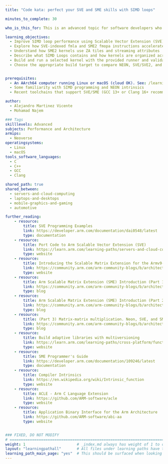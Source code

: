```yaml
---
title: "Code kata: perfect your SVE and SME skills with SIMD loops"

minutes_to_complete: 30

who_is_this_for: This is an advanced topic for software developers who want to learn how to use the full range of features available in SVE, SVE2, and SME2 to improve software performance on Arm processors.

learning_objectives:
  - Improve SIMD loop performance using Scalable Vector Extension (SVE), SVE2, and Scalable Matrix Extension (SME2)
  - Explore how SVE-indexed fmla and SME2 fmopa instructions accelerate matrix multiplication
  - Understand how SME2 kernels use ZA tiles and streaming attributes
  - Describe what SIMD Loops contains and how kernels are organized across scalar, NEON, SVE/SVE2, and SME2 variants
  - Build and run a selected kernel with the provided runner and validate correctness against the C reference
  - Choose the appropriate build target to compare NEON, SVE/SVE2, and SME2 implementations


prerequisites:
  - An AArch64 computer running Linux or macOS (cloud OK). See: /learning-paths/servers-and-cloud-computing/csp/
  - Some familiarity with SIMD programming and NEON intrinsics
  - Recent toolchains that support SVE/SME (GCC 13+ or Clang 16+ recommended)

author:
  - Alejandro Martinez Vicente
  - Mohamad Najem

### Tags
skilllevels: Advanced
subjects: Performance and Architecture
armips:
  - Neoverse
operatingsystems:
  - Linux
  - macOS
tools_software_languages:
  - C
  - C++
  - GCC
  - Clang

shared_path: true
shared_between:
  - servers-and-cloud-computing
  - laptops-and-desktops
  - mobile-graphics-and-gaming
  - automotive

further_reading:
    - resource:
        title: SVE Programming Examples
        link: https://developer.arm.com/documentation/dai0548/latest
        type: documentation
    - resource:
        title: Port Code to Arm Scalable Vector Extension (SVE)
        link: https://learn.arm.com/learning-paths/servers-and-cloud-computing/sve
        type: website
    - resource:
        title: Introducing the Scalable Matrix Extension for the Armv9-A Architecture
        link: https://community.arm.com/arm-community-blogs/b/architectures-and-processors-blog/posts/scalable-matrix-extension-armv9-a-architecture
        type: website
    - resource:
        title: Arm Scalable Matrix Extension (SME) Introduction (Part 1)
        link: https://community.arm.com/arm-community-blogs/b/architectures-and-processors-blog/posts/arm-scalable-matrix-extension-introduction
        type: blog
    - resource:
        title: Arm Scalable Matrix Extension (SME) Introduction (Part 2)
        link: https://community.arm.com/arm-community-blogs/b/architectures-and-processors-blog/posts/arm-scalable-matrix-extension-introduction-p2
        type: blog
    - resource:
        title: (Part 3) Matrix-matrix multiplication. Neon, SVE, and SME compared
        link: https://community.arm.com/arm-community-blogs/b/architectures-and-processors-blog/posts/matrix-matrix-multiplication-neon-sve-and-sme-compared
        type: blog
    - resource:
        title: Build adaptive libraries with multiversioning
        link: https://learn.arm.com/learning-paths/cross-platform/function-multiversioning/
        type: website
    - resource:
        title: SME Programmer's Guide
        link: https://developer.arm.com/documentation/109246/latest
        type: documentation
    - resource:
        title: Compiler Intrinsics
        link: https://en.wikipedia.org/wiki/Intrinsic_function
        type: website
    - resource:
        title: ACLE - Arm C Language Extension
        link: https://github.com/ARM-software/acle
        type: website
    - resource:
        title: Application Binary Interface for the Arm Architecture
        link: https://github.com/ARM-software/abi-aa
        type: website


### FIXED, DO NOT MODIFY
# ================================================================================
weight: 1                       # _index.md always has weight of 1 to order correctly
layout: "learningpathall"       # All files under learning paths have this same wrapper
learning_path_main_page: "yes"  # This should be surfaced when looking for related content. Only set for _index.md of learning path content.
---
```

